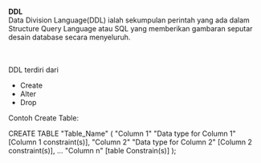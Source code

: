 <b>DDL</b><br>
Data Division Language(DDL) ialah sekumpulan perintah yang ada dalam Structure Query Language atau SQL yang memberikan gambaran seputar desain database secara menyeluruh.
<br><br><br>


DDL terdiri dari 
- Create 
- Alter 
- Drop 


Contoh Create Table:

CREATE TABLE "Table_Name" (
    "Column 1"      "Data type for Column 1"    [Column 1 constraint(s)],
    "Column 2"      "Data type for Column 2"    [Column 2 constraint(s)],
    ...
    "Column n"                                  [table Constrain(s)]
);